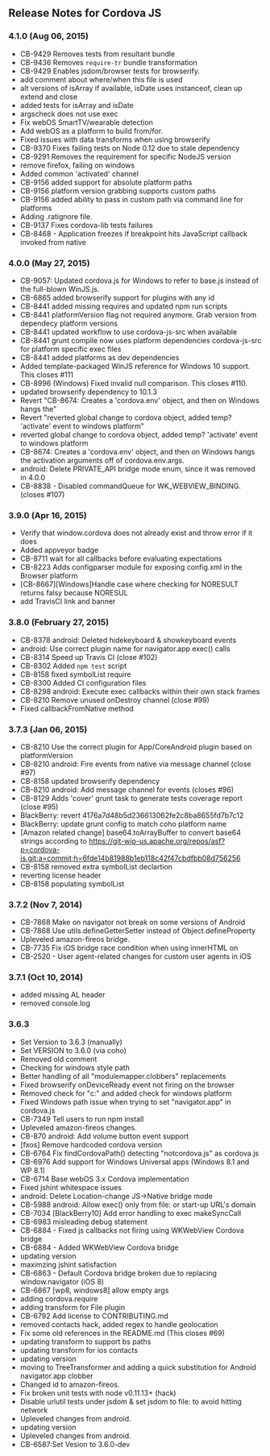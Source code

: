 <!--
#
# Licensed to the Apache Software Foundation (ASF) under one
# or more contributor license agreements.  See the NOTICE file
# distributed with this work for additional information
# regarding copyright ownership.  The ASF licenses this file
# to you under the Apache License, Version 2.0 (the
# "License"); you may not use this file except in compliance
# with the License.  You may obtain a copy of the License at
#
# http://www.apache.org/licenses/LICENSE-2.0
#
# Unless required by applicable law or agreed to in writing,
# software distributed under the License is distributed on an
# "AS IS" BASIS, WITHOUT WARRANTIES OR CONDITIONS OF ANY
#  KIND, either express or implied.  See the License for the
# specific language governing permissions and limitations
# under the License.
#
-->
## Release Notes for Cordova JS ##

### 4.1.0 (Aug 06, 2015)
* CB-9429 Removes tests from resultant bundle
* CB-9436 Removes `require-tr` bundle transformation
* CB-9429 Enables jsdom/browser tests for browserify.
* add comment about where/when this file is used
* alt versions of isArray if available, isDate uses instanceof, clean up extend and close
* added tests for isArray and isDate
* argscheck does not use exec
* Fix webOS SmartTV/wearable detection
* Add webOS as a platform to build from/for.
* Fixed issues with data transforms when using browserify
* CB-9370 Fixes failing tests on Node 0.12 due to stale dependency
* CB-9291 Removes the requirement for specific NodeJS version
* remove firefox, failing on windows
* Added common 'activated' channel
* CB-9156 added support for absolute platform paths
* CB-9156 platform version grabbing supports custom paths
* CB-9156 added ability to pass in custom path via command line for platforms
* Adding .ratignore file.
* CB-9137 Fixes cordova-lib tests failures
* CB-8468 - Application freezes if breakpoint hits JavaScript callback invoked from native

### 4.0.0 (May 27, 2015)
* CB-9057: Updated cordova.js for Windows to refer to base.js instead of the full-blown WinJS.js.
* CB-6865 added browserify support for plugins with any id
* CB-8441 added missing requires and updated npm run scripts
* CB-8441 platformVersion flag not required anymore. Grab version from dependecy platform versions
* CB-8441 updated workflow to use cordova-js-src when available
* CB-8441 grunt compile now uses platform dependencies cordova-js-src for platform specific exec files
* CB-8441 added platforms as dev dependencies
* Added template-packaged WinJS reference for Windows 10 support. This closes #111
* CB-8996 (Windows) Fixed invalid null comparison. This closes #110.
* updated browserify dependency to 10.1.3
* Revert "CB-8674: Creates a 'cordova.env' object, and then on Windows hangs the"
* Revert "reverted global change to cordova object, added temp? 'activate' event to windows platform"
* reverted global change to cordova object, added temp? 'activate' event to windows platform
* CB-8674: Creates a 'cordova.env' object, and then on Windows hangs the activation arguments off of cordova.env.args.
* android: Delete PRIVATE_API bridge mode enum, since it was removed in 4.0.0
* CB-8838 - Disabled commandQueue for WK_WEBVIEW_BINDING. (closes #107)

### 3.9.0 (Apr 16, 2015)
* Verify that window.cordova does not already exist and throw error if it does
* Added appveyor badge
* CB-8711 wait for all callbacks before evaluating expectations
* CB-8223 Adds configparser module for exposing config.xml in the Browser platform
* [CB-8667][Windows]Handle case where checking for NORESULT returns falsy because NORESUL
* add TravisCI link and banner

### 3.8.0 (February 27, 2015)
* CB-8378 android: Deleted hidekeyboard & showkeyboard events
* android: Use correct plugin name for navigator.app exec() calls
* CB-8314 Speed up Travis CI (close #102)
* CB-8302 Added `npm test` script
* CB-8158 fixed symbolList require
* CB-8300 Added CI configuration files
* CB-8298 android: Execute exec callbacks within their own stack frames
* CB-8210 Remove unused onDestroy channel (close #99)
* Fixed callbackFromNative method

### 3.7.3 (Jan 06, 2015)
* CB-8210 Use the correct plugin for App/CoreAndroid plugin based on platformVersion
* CB-8210 android: Fire events from native via message channel (close #97)
* CB-8158 updated browserify dependency
* CB-8210 android: Add message channel for events (closes #96)
* CB-8129 Adds 'cover' grunt task to generate tests coverage report (close #95)
* BlackBerry: revert 4176a7d48b5d236613062fe2c8ba8655fd7b7c12
* BlackBerry: update grunt config to match coho platform name
* [Amazon related change] base64.toArrayBuffer to convert base64 strings according to https://git-wip-us.apache.org/repos/asf?p=cordova-js.git;a=commit;h=6fde14b81988b1eb118c42f47cbdfbb08d756256
* CB-8158 removed extra symbolList declartion
* reverting license header
* CB-8158 populating symbolList

### 3.7.2 (Nov 7, 2014)
* CB-7868 Make <clobbers> on navigator not break on some versions of Android
* CB-7868 Use utils.defineGetterSetter instead of Object.defineProperty
* Upleveled amazon-fireos bridge.
* CB-7735 Fix iOS bridge race condition when using innerHTML on <body>
* CB-2520 - User agent-related changes for custom user agents in iOS

### 3.7.1 (Oct 10, 2014)
* added missing AL header
* removed console.log

### 3.6.3 ###

* Set Version to 3.6.3 (manually)
* Set VERSION to 3.6.0 (via coho)
* Removed old comment
* Checking for windows style path
* Better handling of all "modulemapper.clobbers" replacements
* Fixed browserify onDeviceReady event not firing on the browser
* Removed check for "c:" and added check for windows platform
* Fixed Windows path issue when trying to set "navigator.app" in cordova.js
* CB-7349 Tell users to run npm install
* Upleveled amazon-fireos changes.
* CB-870 android: Add volume button event support
* [fxos] Remove hardcoded cordova version
* CB-6764 Fix findCordovaPath() detecting "notcordova.js" as cordova.js
* CB-6976 Add support for Windows Universal apps (Windows 8.1 and WP 8.1)
* CB-6714 Base webOS 3.x Cordova implementation
* Fixed jshint whitespace issues
* android: Delete Location-change JS->Native bridge mode
* CB-5988 android: Allow exec() only from file: or start-up URL's domain
* CB-7034 [BlackBerry10] Add error handling to exec makeSyncCall
* CB-6983 misleading debug statement
* CB-6884 - Fixed js callbacks not firing using WKWebView Cordova bridge
* CB-6884 - Added WKWebView Cordova bridge
* updating version
* maximzing jshint satisfaction
* CB-6863 - Default Cordova bridge broken due to replacing window.navigator (iOS 8)
* CB-6867 [wp8, windows8] allow empty args
* adding cordova.require
* adding transform for File plugin
* CB-6792 Add license to CONTRIBUTING.md
* removed contacts hack, added regex to handle geolocation
* Fix some old references in the README.md (This closes #69)
* updating transform to support bs paths
* updating transform for ios contacts
* updating version
* moving to TreeTransformer and adding a quick substitution for Android navigator.app clobber
* Changed id to amazon-fireos.
* Fix broken unit tests with node v0.11.13+ (hack)
* Disable urlutil tests under jsdom & set jsdom to file: to avoid hitting network
* Upleveled changes from android.
* updating version
* Upleveled changes from android.
* CB-6587:Set Vesion to 3.6.0-dev
